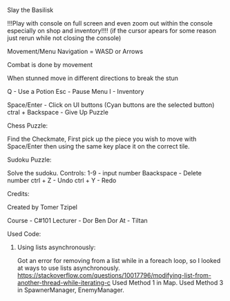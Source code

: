 Slay the Basilisk

!!!Play with console on full screen and even zoom out within the console especially on shop and inventory!!!! (if the cursor apears for some reason just rerun while not closing the console)

Movement/Menu Navigation = WASD or Arrows

Combat is done by movement

When stunned move in different directions to break the stun

Q - Use a Potion
Esc - Pause Menu
I - Inventory

Space/Enter - Click on UI buttons (Cyan buttons are the selected button) 
ctral + Backspace - Give Up Puzzle

Chess Puzzle:

Find the Checkmate, First pick up the piece you wish to move with Space/Enter then using the same key place it on the correct tile.

Sudoku Puzzle:

Solve the sudoku.
Controls:
1-9 - input number
Baackspace - Delete number
ctrl + Z - Undo
ctrl + Y - Redo


Credits:

Created by Tomer Tzipel

Course - C#101 
Lecturer - Dor Ben Dor
At - Tiltan



Used Code:

1. Using lists asynchronously:
	
	Got an error for removing from a list while in a foreach loop, so I looked at ways to use lists asynchronously.
	https://stackoverflow.com/questions/10017796/modifying-list-from-another-thread-while-iterating-c
	Used Method 1 in Map.
	Used Method 3 in SpawnerManager, EnemyManager.